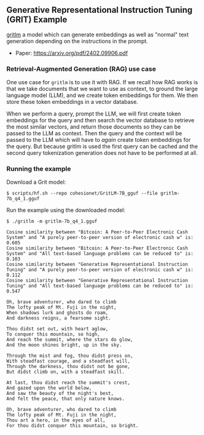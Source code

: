 ## Generative Representational Instruction Tuning (GRIT) Example
[gritlm] a model which can generate embeddings as well as "normal" text
generation depending on the instructions in the prompt.

* Paper: https://arxiv.org/pdf/2402.09906.pdf

### Retrieval-Augmented Generation (RAG) use case
One use case for `gritlm` is to use it with RAG. If we recall how RAG works is
that we take documents that we want to use as context, to ground the large
language model (LLM), and we create token embeddings for them. We then store
these token embeddings in a vector database.

When we perform a query, prompt the LLM, we will first create token embeddings
for the query and then search the vector database to retrieve the most
similar vectors, and return those documents so they can be passed to the LLM as
context. Then the query and the context will be passed to the LLM which will
have to _again_ create token embeddings for the query. But because gritlm is used
the first query can be cached and the second query tokenization generation does
not have to be performed at all.

### Running the example
Download a Grit model:
```console
$ scripts/hf.sh --repo cohesionet/GritLM-7B_gguf --file gritlm-7b_q4_1.gguf
```

Run the example using the downloaded model:
```console
$ ./gritlm -m gritlm-7b_q4_1.gguf

Cosine similarity between "Bitcoin: A Peer-to-Peer Electronic Cash System" and "A purely peer-to-peer version of electronic cash w" is: 0.605
Cosine similarity between "Bitcoin: A Peer-to-Peer Electronic Cash System" and "All text-based language problems can be reduced to" is: 0.103
Cosine similarity between "Generative Representational Instruction Tuning" and "A purely peer-to-peer version of electronic cash w" is: 0.112
Cosine similarity between "Generative Representational Instruction Tuning" and "All text-based language problems can be reduced to" is: 0.547

Oh, brave adventurer, who dared to climb
The lofty peak of Mt. Fuji in the night,
When shadows lurk and ghosts do roam,
And darkness reigns, a fearsome sight.

Thou didst set out, with heart aglow,
To conquer this mountain, so high,
And reach the summit, where the stars do glow,
And the moon shines bright, up in the sky.

Through the mist and fog, thou didst press on,
With steadfast courage, and a steadfast will,
Through the darkness, thou didst not be gone,
But didst climb on, with a steadfast skill.

At last, thou didst reach the summit's crest,
And gazed upon the world below,
And saw the beauty of the night's best,
And felt the peace, that only nature knows.

Oh, brave adventurer, who dared to climb
The lofty peak of Mt. Fuji in the night,
Thou art a hero, in the eyes of all,
For thou didst conquer this mountain, so bright.
```

[gritlm]: https://github.com/ContextualAI/gritlm
